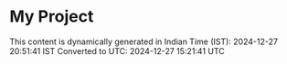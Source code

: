 # My Project

This content is dynamically generated in Indian Time (IST): 2024-12-27 20:51:41 IST
Converted to UTC: 2024-12-27 15:21:41 UTC

